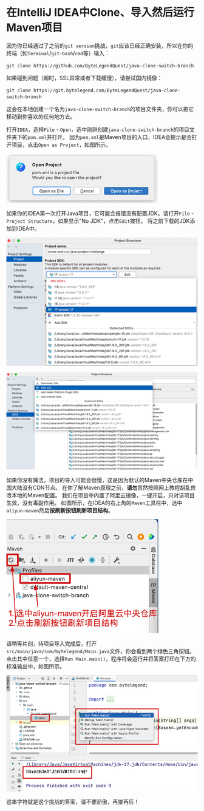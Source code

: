 # 在IntelliJ IDEA中Clone、导入然后运行Maven项目

因为你已经通过了之前的`git version`挑战，`git`应该已经正确安装，所以在你的终端（如`Terminal`/`git-bash`/`cmd`等）输入：

`git clone https://github.com/ByteLegendQuest/java-clone-switch-branch`

如果碰到问题（超时，SSL异常或者下载缓慢），请尝试国内镜像：

`git clone https://git.bytelegend.com/ByteLegendQuest/java-clone-switch-branch`

这会在本地创建一个名为`java-clone-switch-branch`的项目文件夹，你可以把它移动到你喜欢的任何地方去。

打开`IDEA`，选择`File` - `Open`，选中刚刚创建`java-clone-switch-branch`的项目文件夹下的`pom.xml`并打开。
因为`pom.xml`是Maven项目的入口，IDEA会提示是否打开项目，点击`Open as Project`，如图所示。

![idea-open-project](https://raw.githubusercontent.com/ByteLegendQuest/java-clone-switch-branch/main/docs/idea-open-project.png)

如果你的IDEA第一次打开Java项目，它可能会报错没有配置JDK。请打开`File` - `Project Structure`，如果显示"No JDK"，点击`Edit`按钮，
将之前下载的JDK添加到IDEA中。

![idea-project-structure](https://raw.githubusercontent.com/ByteLegendQuest/java-clone-switch-branch/main/docs/idea-project-structure.png)

![idea-add-jdk](https://raw.githubusercontent.com/ByteLegendQuest/java-clone-switch-branch/main/docs/idea-add-jdk.png)

如果你没有魔法，项目的导入可能会很慢，这是因为默认的Maven中央仓库在中国大陆没有CDN节点。
在你了解Maven原理之前，**请勿**贸然按照网上教程胡乱修改本地的Maven配置。
我们在项目中内置了阿里云镜像，一键开启，只对该项目生效，没有毒副作用。
如图所示，在IDEA的右上角的`Maven`工具栏中，选中`aliyun-maven`然后**按刷新按钮刷新项目结构**。

![switch-aliyun-maven-profile](https://raw.githubusercontent.com/ByteLegendQuest/java-clone-switch-branch/main/docs/zh/switch-aliyun-maven-profile.png)

请稍等片刻，待项目导入完成后，打开`src/main/java/com/bytelegend/Main.java`文件，你会看到两个绿色三角按钮。
点击其中任意一个，选择`Run Main.main()`，程序将会运行并将答案打印在下方的标准输出中，如图所示。

![idea-run-main](https://raw.githubusercontent.com/ByteLegendQuest/java-clone-switch-branch/main/docs/idea-run-main.png)

这串字符就是这个挑战的答案，请不要骄傲，再接再厉！
